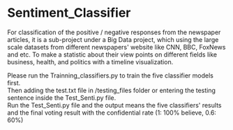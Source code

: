 # Sentiment_Classifier
For classification of the positive / negative responses from the newspaper articles, it is a sub-project under a Big Data project, which using the large scale datasets from different newspapers' website like CNN, BBC, FoxNews and etc. To make a statistic about their view points on different fields like business, health, and politics with a timeline visualization.

Please run the Trainning_classifiers.py to train the five classifier models first.  
Then adding the test.txt file in /testing_files folder or entering the testing sentence inside the Test_Senti.py file.  
Run the Test_Senti.py file and the output means the five classifiers' results and the final voting result with the confidential rate (1: 100% believe, 0.6: 60%)  
